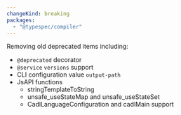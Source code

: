 ```yaml
---
changeKind: breaking
packages:
  - "@typespec/compiler"
---
```

Removing old deprecated items including:

- `@deprecated` decorator
- `@service` `versions` support
- CLI configuration value `output-path`
- JsAPI functions
  - stringTemplateToString
  - unsafe_useStateMap and unsafe_useStateSet
  - CadlLanguageConfiguration and cadlMain support
